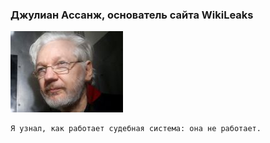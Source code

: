 <!--2020-03-15 10:24:02-->
### Джулиан Ассанж, основатель сайта WikiLeaks
<img src="./d_assang.jpg">

    Я узнал, как работает судебная система: она не работает.

